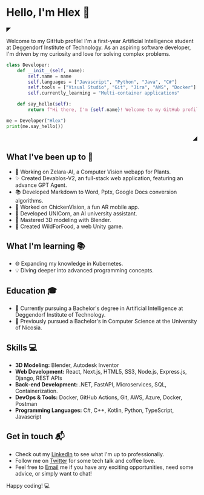 # Hello, I'm Hlex 👋

<p align="left">
  <strong> ◤</strong>
</p>

Welcome to my GitHub profile! I'm a first-year Artificial Intelligence student at Deggendorf Institute of Technology. As an aspiring software developer, I'm driven by my curiosity and love for solving complex problems.

```python
class Developer:
    def __init__(self, name):
        self.name = name
        self.languages = ["Javascript", "Python", "Java", "C#"]
        self.tools = ["Visual Studio", "Git", "Jira", "AWS", "Docker"]
        self.currently_learning = "Multi-container applications"

    def say_hello(self):
        return f"Hi there, I'm {self.name}! Welcome to my GitHub profile!"

me = Developer("Hlex")
print(me.say_hello())
```

<p align="right">
  <strong>◢ </strong>
</p>

## What I've been up to 🚀

- 🌱 Working on Zelara-AI, a Computer Vision webapp for Plants.
- ✨ Created Devablos-V2, an full-stack web application, featuring an advance GPT Agent.
- 📚 Developed Markdown to Word, Pptx, Google Docs conversion algorithms.
- 🐔 Worked on ChickenVision, a fun AR mobile app.
- 🦄 Developed UNICorn, an AI university assistant.
- 🎨 Mastered 3D modeling with Blender.
- 🦊 Created WildForFood, a web Unity game.

## What I'm learning 📚
- 🌐 Expanding my knowledge in Kubernetes.
- 💡 Diving deeper into advanced programming concepts.

## Education 🎓

- 🤖 Currently pursuing a Bachelor's degree in Artificial Intelligence at Deggendorf Institute of Technology.
- 🏫 Previously pursued a Bachelor's in Computer Science at the University of Nicosia.

## Skills 💻

- **3D Modeling:** Blender, Autodesk Inventor
- **Web Development:** React, Next.js, HTML5, SS3, Node.js, Express.js, Django, REST APIs
- **Back‑end Development:** .NET, FastAPI, Microservices, SQL, Containerization. 
- **DevOps & Tools:** Docker, GitHub Actions, Git, AWS, Azure, Docker, Postman
- **Programming Languages:** C#, C++, Kotlin, Python, TypeScript, Javascript

## Get in touch 📬

- Check out my [LinkedIn](https://www.linkedin.com/in/hlexnc/) to see what I'm up to professionally.
- Follow me on [Twitter](https://twitter.com/HlexNC) for some tech talk and coffee love.
- Feel free to [Email](mailto:hlexhelftd@gmail.com) me if you have any exciting opportunities, need some advice, or simply want to chat!

Happy coding! 💻
